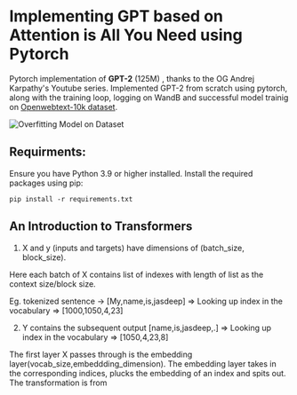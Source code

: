 # Implementing GPT based on Attention is All You Need using Pytorch

Pytorch implementation of **GPT-2** (125M) , thanks to the OG Andrej Karpathy's Youtube series. Implemented GPT-2 from scratch using pytorch, along with the training loop, logging on WandB and successful model trainig on [Openwebtext-10k dataset](https://huggingface.co/datasets/stas/openwebtext-10k).

![Overfitting Model on Dataset](https://i.ibb.co/DW6wZ1j/train-loss.png)

## Requirments:
Ensure you have Python 3.9 or higher installed. Install the required packages using pip:

`pip install -r requirements.txt`


## An Introduction to Transformers
1. X and y (inputs and targets) have dimensions of (batch_size, block_size).

Here each batch of X contains list of indexes with length of list as the context size/block size.

Eg. tokenized sentence -> [My,name,is,jasdeep] => Looking up index in the vocabulary => [1000,1050,4,23]

2. Y contains the subsequent output [name,is,jasdeep,.] => Looking up index in the vocabulary => [1050,4,23,8]

The first layer X passes through is the embedding layer(vocab_size,embeddding_dimension). The embedding layer takes in the corresponding indices, plucks the embedding of an index and spits out. The transformation is from

